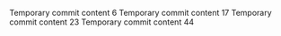 Temporary commit content 6
Temporary commit content 17
Temporary commit content 23
Temporary commit content 44
